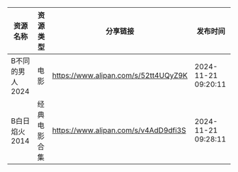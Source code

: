 | 资源名称       | 资源类型   | 分享链接                                 | 发布时间                |
| ---------- | ------ | ------------------------------------ | ------------------- |
| B不同的男人2024 | 电影     | https://www.alipan.com/s/52tt4UQyZ9K | 2024-11-21 09:20:11 |
| B白日焰火2014  | 经典电影合集 | https://www.alipan.com/s/v4AdD9dfi3S | 2024-11-21 09:28:11 |
